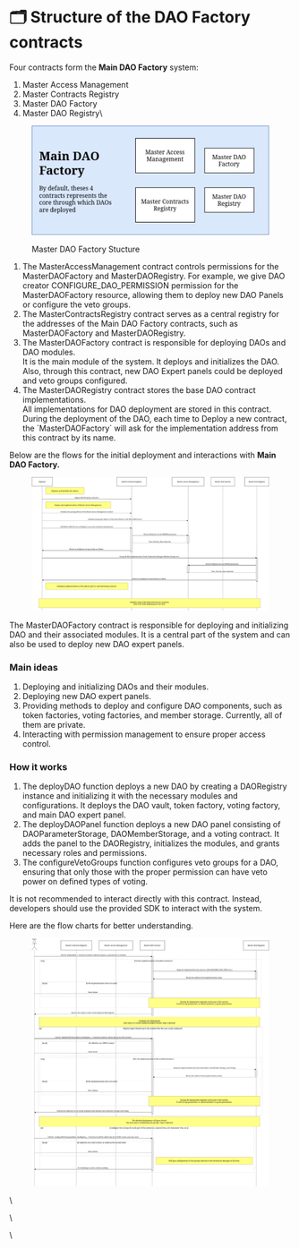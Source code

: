 # 🗂️ Structure of the DAO Factory contracts

Four contracts form the **Main DAO Factory** system:

1. Master Access Management
2. Master Contracts Registry
3. Master DAO Factory
4. Master DAO Registry\


<figure><img src="../.gitbook/assets/Master DAO Dactory.drawio.png" alt=""><figcaption><p>Master DAO Factory Stucture</p></figcaption></figure>

1. The MasterAccessManagement contract controls permissions for the MasterDAOFactory and MasterDAORegistry. For example, we give DAO creator CONFIGURE\_DAO\_PERMISSION permission for the MasterDAOFactory resource, allowing them to deploy new DAO Panels or configure the veto groups.
2. The MasterContractsRegistry contract serves as a central registry for the addresses of the Main DAO Factory contracts, such as MasterDAOFactory and MasterDAORegistry.
3. The MasterDAOFactory contract is responsible for deploying DAOs and DAO modules.\
   It is the main module of the system. It deploys and initializes the DAO. Also, through this contract, new DAO Expert panels could be deployed and veto groups configured.
4. The MasterDAORegistry contract stores the base DAO contract implementations.\
   All implementations for DAO deployment are stored in this contract. During the deployment of the DAO, each time to Deploy a new contract, the \`MasterDAOFactory\` will ask for the implementation address from this contract by its name.

Below are the flows for the initial deployment and interactions with **Main DAO Factory.**

<figure><img src="../.gitbook/assets/Initial stage.drawio.png" alt=""><figcaption></figcaption></figure>

The MasterDAOFactory contract is responsible for deploying and initializing DAO and their associated modules. It is a central part of the system and can also be used to deploy new DAO expert panels.

### Main ideas

1. Deploying and initializing DAOs and their modules.
2. Deploying new DAO expert panels.
3. Providing methods to deploy and configure DAO components, such as token factories, voting factories, and member storage. Currently, all of them are private.
4. Interacting with permission management to ensure proper access control.

### How it works

1. The deployDAO function deploys a new DAO by creating a DAORegistry instance and initializing it with the necessary modules and configurations. It deploys the DAO vault, token factory, voting factory, and main DAO expert panel.
2. The deployDAOPanel function deploys a new DAO panel consisting of DAOParameterStorage, DAOMemberStorage, and a voting contract. It adds the panel to the DAORegistry, initializes the modules, and grants necessary roles and permissions.
3. The configureVetoGroups function configures veto groups for a DAO, ensuring that only those with the proper permission can have veto power on defined types of voting.

It is not recommended to interact directly with this contract. Instead, developers should use the provided SDK to interact with the system.

Here are the flow charts for better understanding.

<figure><img src="../.gitbook/assets/Calls to Master DAO Factory.drawio.png" alt=""><figcaption></figcaption></figure>

\


\


\
